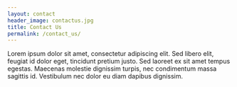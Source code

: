 ```yaml
---
layout: contact
header_image: contactus.jpg
title: Contact Us
permalink: /contact_us/
---
```


Lorem ipsum dolor sit amet, consectetur adipiscing elit. Sed libero elit, feugiat id dolor eget, tincidunt pretium justo. Sed laoreet ex sit amet tempus egestas. Maecenas molestie dignissim turpis, nec condimentum massa sagittis id. Vestibulum nec dolor eu diam dapibus dignissim. 